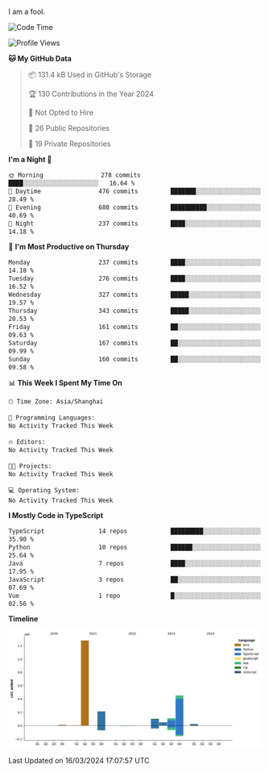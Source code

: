 I am a fool.

<!--START_SECTION:waka-->
![Code Time](http://img.shields.io/badge/Code%20Time-1%2C253%20hrs%2023%20mins-blue)

![Profile Views](http://img.shields.io/badge/Profile%20Views-2-blue)

**🐱 My GitHub Data** 

> 📦 131.4 kB Used in GitHub's Storage 
 > 
> 🏆 130 Contributions in the Year 2024
 > 
> 🚫 Not Opted to Hire
 > 
> 📜 26 Public Repositories 
 > 
> 🔑 19 Private Repositories 
 > 
**I'm a Night 🦉** 

```text
🌞 Morning                278 commits         ████░░░░░░░░░░░░░░░░░░░░░   16.64 % 
🌆 Daytime                476 commits         ███████░░░░░░░░░░░░░░░░░░   28.49 % 
🌃 Evening                680 commits         ██████████░░░░░░░░░░░░░░░   40.69 % 
🌙 Night                  237 commits         ████░░░░░░░░░░░░░░░░░░░░░   14.18 % 
```
📅 **I'm Most Productive on Thursday** 

```text
Monday                   237 commits         ████░░░░░░░░░░░░░░░░░░░░░   14.18 % 
Tuesday                  276 commits         ████░░░░░░░░░░░░░░░░░░░░░   16.52 % 
Wednesday                327 commits         █████░░░░░░░░░░░░░░░░░░░░   19.57 % 
Thursday                 343 commits         █████░░░░░░░░░░░░░░░░░░░░   20.53 % 
Friday                   161 commits         ██░░░░░░░░░░░░░░░░░░░░░░░   09.63 % 
Saturday                 167 commits         ██░░░░░░░░░░░░░░░░░░░░░░░   09.99 % 
Sunday                   160 commits         ██░░░░░░░░░░░░░░░░░░░░░░░   09.58 % 
```


📊 **This Week I Spent My Time On** 

```text
🕑︎ Time Zone: Asia/Shanghai

💬 Programming Languages: 
No Activity Tracked This Week

🔥 Editors: 
No Activity Tracked This Week

🐱‍💻 Projects: 
No Activity Tracked This Week

💻 Operating System: 
No Activity Tracked This Week
```

**I Mostly Code in TypeScript** 

```text
TypeScript               14 repos            █████████░░░░░░░░░░░░░░░░   35.90 % 
Python                   10 repos            ██████░░░░░░░░░░░░░░░░░░░   25.64 % 
Java                     7 repos             ████░░░░░░░░░░░░░░░░░░░░░   17.95 % 
JavaScript               3 repos             ██░░░░░░░░░░░░░░░░░░░░░░░   07.69 % 
Vue                      1 repo              █░░░░░░░░░░░░░░░░░░░░░░░░   02.56 % 
```



**Timeline**

![Lines of Code chart](https://raw.githubusercontent.com/VeejaLiu/VeejaLiu/master/assets/bar_graph.png)


 Last Updated on 16/03/2024 17:07:57 UTC
<!--END_SECTION:waka-->
